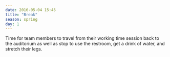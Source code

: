 ```yaml
---
date: 2016-05-04 15:45
title: "Break"
season: spring
day: 1
---
```

Time for team members to travel from their working time session back to the auditorium as well as stop to use the restroom, get a drink of water, and stretch their legs.
